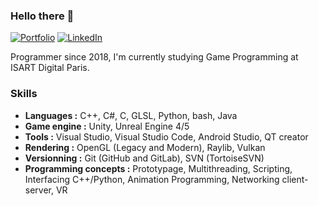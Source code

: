 ### Hello there 👋

[![Portfolio](https://img.shields.io/badge/%F0%9F%94%97-Portfolio-lightgrey)](https://vincent-devine.github.io/)
[![LinkedIn](https://img.shields.io/badge/Vincent%20DEVINE-0072b1?style=flat&logo=Linkedin)](https://www.linkedin.com/in/vincent-devine/)

Programmer since 2018, I'm currently studying Game Programming at ISART Digital Paris.

### Skills

- **Languages :** C++, C#, C, GLSL, Python, bash, Java
- **Game engine :** Unity, Unreal Engine 4/5
- **Tools :** Visual Studio, Visual Studio Code, Android Studio, QT creator
- **Rendering :** OpenGL (Legacy and Modern), Raylib, Vulkan
- **Versionning :** Git (GitHub and GitLab), SVN (TortoiseSVN)
- **Programming concepts :** Prototypage, Multithreading, Scripting, Interfacing C++/Python, Animation Programming, Networking client-server, VR
